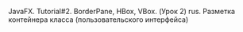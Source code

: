JavaFX. Tutorial#2. BorderPane, HBox, VBox. (Урок 2) rus.
Разметка контейнера класса (пользовательского интерфейса)
